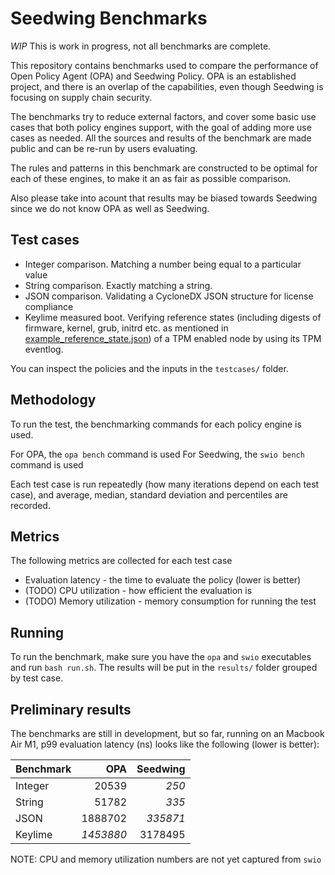 # Seedwing Benchmarks

*WIP* This is work in progress, not all benchmarks are complete.

This repository contains benchmarks used to compare the performance of Open Policy Agent (OPA) and Seedwing Policy. OPA is an established project, and there is an overlap of the capabilities, even though Seedwing is focusing on supply chain security.

The benchmarks try to reduce external factors, and cover some basic use cases that both policy engines support, with the goal of adding more use cases as needed. All the sources and results of the benchmark are made public and can be re-run by users evaluating.

The rules and patterns in this benchmark are constructed to be optimal for each of these engines, to make it an as fair as possible comparison.

Also please take into acount that results may be biased towards Seedwing since we do not know OPA as well as Seedwing.

## Test cases

* Integer comparison. Matching a number being equal to a particular value
* String comparison. Exactly matching a string.
* JSON comparison. Validating a CycloneDX JSON structure for license compliance
* Keylime measured boot. Verifying reference states (including digests of firmware, kernel, grub, initrd etc. as mentioned in [example\_reference\_state.json](https://github.com/keylime/keylime/blob/master/keylime/elchecking/example_reference_state.json)) of a TPM enabled node by using its TPM eventlog.

You can inspect the policies and the inputs in the `testcases/` folder.

## Methodology

To run the test, the benchmarking commands for each policy engine is used.

For OPA, the `opa bench` command is used
For Seedwing, the `swio bench` command is used

Each test case is run repeatedly (how many iterations depend on each test case), and average, median, standard deviation and percentiles are recorded.

## Metrics

The following metrics are collected for each test case

* Evaluation latency - the time to evaluate the policy (lower is better)
* (TODO) CPU utilization - how efficient the evaluation is
* (TODO) Memory utilization - memory consumption for running the test

## Running

To run the benchmark, make sure you have the `opa` and `swio` executables and run `bash run.sh`. The results will be put in the `results/` folder grouped by test case.

## Preliminary results


The benchmarks are still in development, but so far, running on an Macbook Air M1, p99 evaluation latency (ns) looks like the following (lower is better):

| Benchmark |       OPA | Seedwing |
| :---      |      ---: |     ---: |
| Integer   |     20539 |    *250* |
| String    |     51782 |    *335* |
| JSON      |   1888702 | *335871* |
| Keylime   | *1453880* |  3178495 |

NOTE: CPU and memory utilization numbers are not yet captured from `swio`
